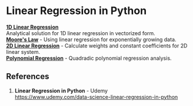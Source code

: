 # Linear Regression in Python

**[1D Linear Regression](https://github.com/nkuhta/Linear-Regression-Python/blob/master/linear_1D.py)**  
Analytical solution for 1D linear regression in vectorized form.  
**[Moore's Law](https://github.com/nkuhta/Linear-Regression-Python/blob/master/moore.py)** - Using linear regression for exponentially growing data.  
**[2D Linear Regression](https://github.com/nkuhta/Linear-Regression-Python/blob/master/linear_2D.py)** - Calculate weights and constant coefficients for 2D linear system.  
**[Polynomial Regression](https://github.com/nkuhta/Linear-Regression-Python/blob/master/polynomial_regression.py)** - Quadradic polynomial regression analysis. 


##  References
1.  **Linear Regression in Python** - Udemy   
	https://www.udemy.com/data-science-linear-regression-in-python
